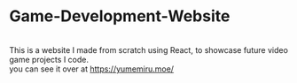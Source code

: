 # Game-Development-Website

<br />This is a website I made from scratch using React, to showcase future video game projects I code.
<br />you can see it over at https://yumemiru.moe/

